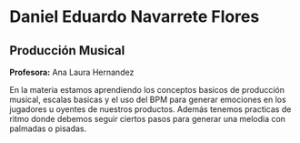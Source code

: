 # Daniel Eduardo Navarrete Flores

## Producción Musical

**Profesora:** Ana Laura Hernandez

En la materia estamos aprendiendo los conceptos basicos de producción musical, escalas basicas y el uso del BPM para generar emociones en los jugadores u oyentes de nuestros productos. Además tenemos practicas de ritmo donde debemos seguir ciertos pasos para generar una melodia con palmadas o pisadas.